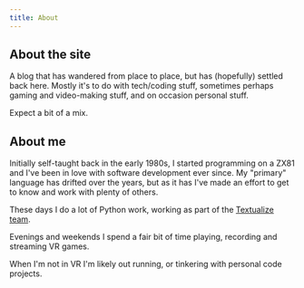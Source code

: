 ```yaml
---
title: About
---
```


## About the site

A blog that has wandered from place to place, but has (hopefully) settled
back here. Mostly it's to do with tech/coding stuff, sometimes perhaps
gaming and video-making stuff, and on occasion personal stuff.

Expect a bit of a mix.

## About me

Initially self-taught back in the early 1980s, I started programming on a
ZX81 and I've been in love with software development ever since. My
"primary" language has drifted over the years, but as it has I've made an
effort to get to know and work with plenty of others.

These days I do a lot of Python work, working as part of the [Textualize
team](https://www.textualize.io/).

Evenings and weekends I spend a fair bit of time playing, recording and
streaming VR games.

When I'm not in VR I'm likely out running, or tinkering with personal code
projects.

[//]: # (about.md ends here)
